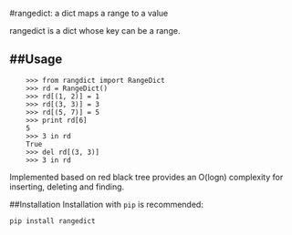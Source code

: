 #rangedict: a dict maps a range to a value

rangedict is a dict whose key can be a range.

##Usage
----

```
    >>> from rangdict import RangeDict
    >>> rd = RangeDict()
    >>> rd[(1, 2)] = 1
    >>> rd[(3, 3)] = 3
    >>> rd[(5, 7)] = 5
    >>> print rd[6]
    5
    >>> 3 in rd
    True
    >>> del rd[(3, 3)]
    >>> 3 in rd
```

Implemented based on red black tree provides an O(logn) complexity for
inserting, deleting and finding.

##Installation
Installation with `pip` is recommended:
```
pip install rangedict
```
